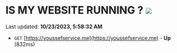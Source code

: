 # IS MY WEBSITE RUNNING ? [![](https://img.shields.io/static/v1?label=Sponsor&message=%E2%9D%A4&logo=GitHub&color=%23fe8e86)](https://github.com/sponsors/<username>)

Last updated: **10/23/2023, 5:58:32 AM**

- `GET` [https://youssefservice.me](https://youssefservice.me) - **Up** (832ms)

